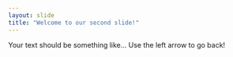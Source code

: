 ```yaml
---
layout: slide
title: "Welcome to our second slide!"
---
```

Your text should be something like...
Use the left arrow to go back!
